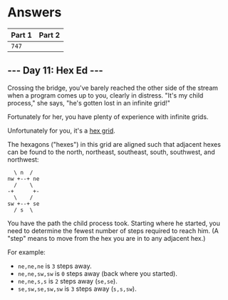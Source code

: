 # Answers

| Part 1 | Part 2 |
|--------|--------|
|  `747` |  ` ` |

## --- Day 11: Hex Ed ---

Crossing the bridge, you've barely reached the other side of the stream when a program comes up to you, clearly in distress. "It's my child process," she says, "he's gotten lost in an infinite grid!"

Fortunately for her, you have plenty of experience with infinite grids.

Unfortunately for you, it's a [hex grid](https://en.wikipedia.org/wiki/Hexagonal_tiling).

The hexagons ("hexes") in this grid are aligned such that adjacent hexes can be found to the north, northeast, southeast, south, southwest, and northwest:

      \ n  /
    nw +--+ ne
      /    \
    -+      +-
      \    /
    sw +--+ se
      / s  \
    

You have the path the child process took. Starting where he started, you need to determine the fewest number of steps required to reach him. (A "step" means to move from the hex you are in to any adjacent hex.)

For example:

*   `ne,ne,ne` is `3` steps away.
*   `ne,ne,sw,sw` is `0` steps away (back where you started).
*   `ne,ne,s,s` is `2` steps away (`se,se`).
*   `se,sw,se,sw,sw` is `3` steps away (`s,s,sw`).
